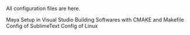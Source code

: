 All configuration files are here.

Maya Setup in Visual Studio
Building Softwares with CMAKE and Makefile
Config of SublimeText
Config of Linux
<To Be Updated>